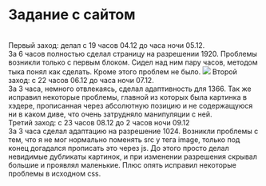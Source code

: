 <h1>Задание с сайтом</h1><br>
Первый заход: делал с 19 часов 04.12 до часа ночи 05.12.<br> За 6 часов полностью сделал страницу на разрешении 1920. Проблемы возникли только с первым блоком. Сидел над ним пару часов, 
методом тыка понял как сделать. Кроме этого проблем не было.
<img src="https://github.com/Lexan4uk/imgs/raw/main/yQdQQrl.png">
Второй заход: с 22 часов 06.12 до часа ночи 07.12.<br>
За 3 часа, немного отвлекаясь, сделал адаптивность для 1366. Так же исправил некоторые проблемы, главной из которых была картинка в хэдере, прописанная через абсолютную позицию и не содержащуюся ни в каком диве, что очень затрудняло манипуляции с ней. 
<br>
Третий заход: с 23 часов 08.12 до 2 часов ночи 09.12<br>
За 3 часа сделал адаптацию на разрешение 1024. Возникли проблемы с тем, что я не мог нормально поменять src у тега image, только под конец догадался прописать это через js. До этого просто делал невидимые дубликаты картинок, и при изменении разрешения скрывал большие и проявлял маленькие. Плюс опять исправил некоторые проблемы в исходном css.
